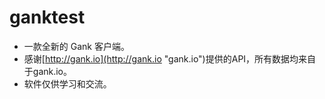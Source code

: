 # ganktest

- 一款全新的 Gank 客户端。
- 感谢[http://gank.io](http://gank.io "gank.io")提供的API，所有数据均来自于gank.io。
- 软件仅供学习和交流。
